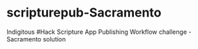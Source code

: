 # scripturepub-Sacramento
Indigitous #Hack Scripture App Publishing Workflow challenge - Sacramento solution
